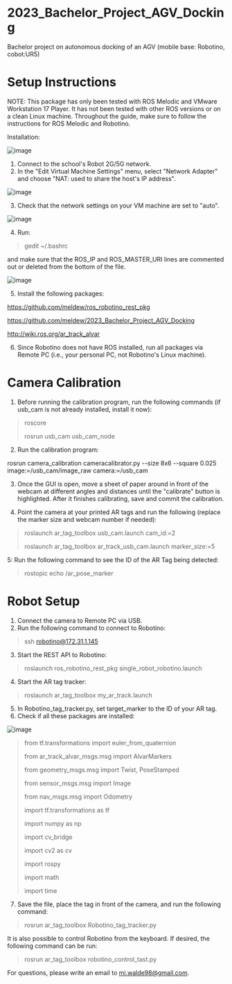 # 2023_Bachelor_Project_AGV_Docking
Bachelor project on autonomous docking of an AGV (mobile base: Robotino, cobot:UR5)






# Setup Instructions 
NOTE:
This package has only been tested with ROS Melodic and VMware Workstation 17 Player. It has not been tested with other ROS versions or on a clean Linux machine. Throughout the guide, make sure to follow the instructions for ROS Melodic and Robotino.

Installation: 

![image](https://user-images.githubusercontent.com/47281451/233087718-a2e8b6be-58f3-4842-9e0e-6317cbcdca4b.png)

1. Connect to the school's Robot 2G/5G network.
2. In the "Edit Virtual Machine Settings" menu, select "Network Adapter" and choose "NAT: used to share the host's IP address".

![image](https://user-images.githubusercontent.com/47281451/233087765-1ea29109-e8ec-44db-9cb1-c4734efbdca3.png)

3. Check that the network settings on your VM machine are set to "auto".

![image](https://user-images.githubusercontent.com/47281451/233087791-18f94cd3-e51c-4d5c-a45e-c037757fb8a0.png)

4. Run:
 
> gedit ~/.bashrc 

and make sure that the ROS_IP and ROS_MASTER_URI lines are commented out or deleted from the bottom of the file.
 
![image](https://user-images.githubusercontent.com/47281451/233087819-5da66fd3-22f6-480d-abeb-9e251a6b521d.png)


5. Install the following packages:

https://github.com/meldew/ros_robotino_rest_pkg

https://github.com/meldew/2023_Bachelor_Project_AGV_Docking

http://wiki.ros.org/ar_track_alvar

6. Since Robotino does not have ROS installed, run all packages via Remote PC (i.e., your personal PC, not Robotino's Linux machine).

# Camera Calibration

1. Before running the calibration program, run the following commands (if usb_cam is not already installed, install it now):

> roscore
> 
> rosrun usb_cam usb_cam_node

2. Run the calibration program:

rosrun camera_calibration cameracalibrator.py --size 8x6 --square 0.025 image:=/usb_cam/image_raw camera:=/usb_cam

3. Once the GUI is open, move a sheet of paper around in front of the webcam at different angles and distances until the "calibrate" button is highlighted. After it finishes calibrating, save and commit the calibration.

4. Point the camera at your printed AR tags and run the following (replace the marker size and webcam number if needed):

> roslaunch ar_tag_toolbox usb_cam.launch cam_id:=2
>
> roslaunch ar_tag_toolbox ar_track_usb_cam.launch marker_size:=5

5: Run the following command to see the ID of the AR Tag being detected:

> rostopic echo /ar_pose_marker

# Robot Setup 
1. Connect the camera to Remote PC via USB.
2. Run the following command to connect to Robotino:

> ssh robotino@172.31.1.145

3. Start the REST API to Robotino:

> roslaunch ros_robotino_rest_pkg single_robot_robotino.launch

4. Start the AR tag tracker:

> roslaunch ar_tag_toolbox my_ar_track.launch

5. In Robotino_tag_tracker.py, set target_marker to the ID of your AR tag.
6. Check if all these packages are installed:

![image](https://user-images.githubusercontent.com/47281451/233087925-e677eafa-ac74-4c86-aa96-db9d68995528.png)


> from tf.transformations import euler_from_quaternion
>
> from ar_track_alvar_msgs.msg import AlvarMarkers
>
> from geometry_msgs.msg import Twist, PoseStamped
>
> from sensor_msgs.msg import Image
>
> from nav_msgs.msg import Odometry
>
> import tf.transformations as tf
>
> import numpy as np
>
> import cv_bridge
>
> import cv2 as cv
>
> import rospy
>
> import math
>
> import time

7. Save the file, place the tag in front of the camera, and run the following command:

> rosrun ar_tag_toolbox Robotino_tag_tracker.py


It is also possible to control Robotino from the keyboard. If desired, the following command can be run: 

> rosrun ar_tag_toolbox robotino_control_tast.py


For questions, please write an email to mi.walde98@gmail.com.
